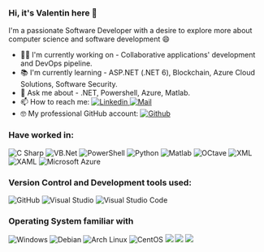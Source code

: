 ### Hi, it's Valentin here 👋

I'm a passionate Software Developer with a desire to explore more about computer science and software development :smile: 
*   :man_technologist: I'm currently working on - Collaborative applications' development and DevOps pipeline.
*   :books: I'm currently learning - ASP.NET (.NET 6), Blockchain, Azure Cloud Solutions, Software Security.
*   :speech_balloon: Ask me about - .NET, Powershell, Azure, Matlab.
*   📫  How to reach me: <a href="https://www.linkedin.com/in/valentin-besse/" ><img alt="Linkedin" src="https://img.shields.io/badge/Linkedin-0A66C2?logo=LinkedIn&logoColor=&style=flat" /> </a> <a href="mailto:valentinbesse@aumbox.net" ><img alt="Mail" src="https://img.shields.io/badge/Mail-EA4335?logo=Gmail&logoColor=white&style=flat" /> </a>
*   :nerd_face: My professional GitHub account: <a href="https://github.com/vbesse-yf" ><img alt="Github" src="https://img.shields.io/badge/GitHub-181717?logo=GitHub&logoColor=&style=flat" /> </a>

### Have worked in:
<img alt="C Sharp" src="https://img.shields.io/badge/C%23-239120?logo=c-sharp&logoColor=white&style=flat" />
<img alt="VB.Net" src="https://img.shields.io/badge/VB.NET-512BD4?logo=.NET&logoColor=white&style=flat" />
<img alt="PowerShell" src="https://img.shields.io/badge/PowerShell-5391FE?logo=PowerShell&logoColor=white&style=flat" />
<img alt="Python" src="https://img.shields.io/badge/Python-3776AB?logo=Python&logoColor=white&style=flat" />
<img alt="Matlab" src="https://img.shields.io/badge/Matlab-0076A8?&style=flat" />
<img alt="OCtave" src="https://img.shields.io/badge/Octave-0790C0?logo=Octave&logoColor=white&style=flat" />
<img alt="XML" src="https://img.shields.io/badge/XML-0c54c2?" />
<img alt="XAML" src="https://img.shields.io/badge/XAML-0c54c2?logo=XAML&logoColor=white&style=flat" />
<img alt="Microsoft Azure" src="https://img.shields.io/badge/Microsoft Azure-0078d4?logo=Microsoft+Azure&logoColor=white&style=flat" />

### Version Control and Development tools used:

<img alt="GitHub" src="https://img.shields.io/badge/GitHub-181717?logo=github&logoColor=white&style=flat" />
<img alt="Visual Studio" src="https://img.shields.io/badge/Visual Studio-5C2D91?logo=visual+studio&logoColor=white&style=flat" />
<img alt="Visual Studio Code" src="https://img.shields.io/badge/Visual Studio Code-007ACC?logo=visual+studio+code&logoColor=white&style=flat" />

### Operating System familiar with

<img alt="Windows" src="https://img.shields.io/badge/Windows-0078D6?logo=windows&logoColor=white&style=flat" />
<img alt="Debian" src="https://img.shields.io/badge/Debian-A81D33?logo=Debian&logoColor=white&style=flat" />
<img alt="Arch Linux" src="https://img.shields.io/badge/Arch Linux-1793D1?logo=Arch+Linux&logoColor=white&style=flat" />
<img alt="CentOS" src="https://img.shields.io/badge/CentOS-262577?logo=CentOS&logoColor=white&style=flat" />
<img src="https://github-readme-stats.vercel.app/api?username=valentinbesse&count_private=true&theme=radical&show_icons=true" />
<img
  src="https://github-readme-stats.vercel.app/api/top-langs/?username=valentinbesse&layout=compact"
/>
<img src="https://github-readme-stats.vercel.app/api/wakatime?username=valentinbesse"
/>
